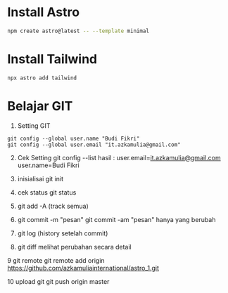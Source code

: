 # Install Astro

```sh
npm create astro@latest -- --template minimal
```
# Install Tailwind

```sh
npx astro add tailwind
```


# Belajar GIT
1. Setting GIT
```
git config --global user.name "Budi Fikri"
git config --global user.email "it.azkamulia@gmail.com"
```
2. Cek Setting
git config --list
hasil :
user.email=it.azkamulia@gmail.com
user.name=Budi Fikri

3. inisialisai 
git init

4. cek status
git status

5. git add -A (track semua)

6. git commit -m "pesan"
   git commit -am "pesan" hanya yang berubah

7. git log (history setelah commit) 

8. git diff 
   melihat perubahan secara detail

9 git remote
git remote add origin https://github.com/azkamuliainternational/astro_1.git

10 upload git
git push origin master
